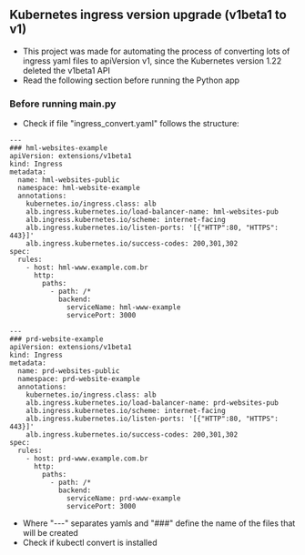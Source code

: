 ## Kubernetes ingress version upgrade (v1beta1 to v1)
- This project was made for automating the process of converting lots of ingress yaml files to apiVersion v1, since the Kubernetes version 1.22 deleted the v1beta1 API
- Read the following section before running the Python app

### Before running main.py
- Check if file "ingress_convert.yaml" follows the structure:
```
--- 
### hml-websites-example
apiVersion: extensions/v1beta1
kind: Ingress
metadata:
  name: hml-websites-public
  namespace: hml-website-example
  annotations:
    kubernetes.io/ingress.class: alb
    alb.ingress.kubernetes.io/load-balancer-name: hml-websites-pub
    alb.ingress.kubernetes.io/scheme: internet-facing
    alb.ingress.kubernetes.io/listen-ports: '[{"HTTP":80, "HTTPS": 443}]'
    alb.ingress.kubernetes.io/success-codes: 200,301,302
spec:
  rules:
    - host: hml-www.example.com.br
      http:
        paths:
          - path: /*
            backend:
              serviceName: hml-www-example
              servicePort: 3000

---
### prd-website-example
apiVersion: extensions/v1beta1
kind: Ingress
metadata:
  name: prd-websites-public
  namespace: prd-website-example
  annotations:
    kubernetes.io/ingress.class: alb
    alb.ingress.kubernetes.io/load-balancer-name: prd-websites-pub
    alb.ingress.kubernetes.io/scheme: internet-facing
    alb.ingress.kubernetes.io/listen-ports: '[{"HTTP":80, "HTTPS": 443}]'
    alb.ingress.kubernetes.io/success-codes: 200,301,302
spec:
  rules:
    - host: prd-www.example.com.br
      http:
        paths:
          - path: /*
            backend:
              serviceName: prd-www-example
              servicePort: 3000
```
- Where "---" separates yamls and "###" define the name of the files that will be created
- Check if kubectl convert is installed 